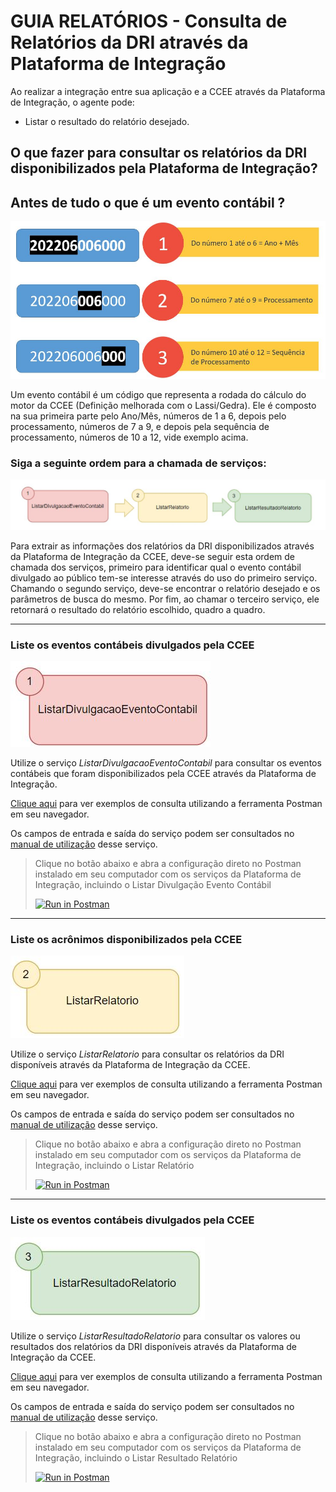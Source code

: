 # GUIA RELATÓRIOS - Consulta de Relatórios da DRI através da Plataforma de Integração
Ao realizar a integração entre sua aplicação e a CCEE através da Plataforma de Integração, o agente pode:

- Listar o resultado do relatório desejado.


## O que fazer para consultar os relatórios da DRI disponibilizados pela Plataforma de Integração?

## Antes de tudo o que é um evento contábil ?

![Guia Relatorio - Evento Contabil](./img/EventoContabil.JPG)

Um evento contábil é um código que representa a rodada do cálculo do motor da CCEE (Definição melhorada com o Lassi/Gedra). Ele é composto na sua primeira parte pelo Ano/Mês, números de 1 a 6, depois pelo processamento, números de 7 a 9, e depois pela sequência de processamento, números de 10 a 12, vide exemplo acima.

### Siga a seguinte ordem para a chamada de serviços:

![Guia Relatorio - Ordem Serviços](./img/OrdemGuiaRelatorio.JPG)
 
Para extrair as informações dos relatórios da DRI disponibilizados através da Plataforma de Integração da CCEE, deve-se seguir esta ordem de chamada dos serviços, primeiro para identificar qual o evento contábil divulgado ao público tem-se interesse através do uso do primeiro serviço. Chamando o segundo serviço, deve-se encontrar o relatório desejado e os parâmetros de busca do mesmo. Por fim, ao chamar o terceiro serviço, ele retornará o resultado do relatório escolhido, quadro a quadro.

--- 
 
### Liste os eventos contábeis divulgados pela CCEE

![Guia Relatorio - passo 1](./img/Passo1GuiaAcronimo.JPG)

Utilize o serviço *ListarDivulgacaoEventoContabil* para consultar os eventos contábeis que foram disponibilizados pela CCEE através da Plataforma de Integração.

[Clique aqui](https://documenter.getpostman.com/view/12351215/UzJJucpF#87f02261-4a72-47bf-b1c7-db79bb3bdcab) para ver exemplos de consulta utilizando a ferramenta Postman em seu navegador.
    
Os campos de entrada e saída do serviço podem ser consultados no [manual de utilização](https://www.ccee.org.br/documents/80415/919484/ListarDivulgacaoEventoContabilV2.pdf/e7b35bc2-7b39-f543-0972-ab9af0db9621) desse serviço. 

> Clique no botão abaixo e abra a configuração direto no Postman instalado em seu computador com os serviços da Plataforma de Integração, incluindo o Listar Divulgação Evento Contábil
>
> [![Run in Postman](https://run.pstmn.io/button.svg)](https://app.getpostman.com/run-collection/27dc730daa9ea47cfa3e)

---

### Liste os acrônimos disponibilizados pela CCEE

![Guia Relatorio - passo 2](./img/Passo2GuiaRelatorio.JPG)

Utilize o serviço *ListarRelatorio* para consultar os relatórios da DRI disponíveis através da Plataforma de Integração da CCEE.


[Clique aqui](https://documenter.getpostman.com/view/12351215/UzJJucpF#dc18ab94-7725-40cb-9c35-5b7cbf6c868e) para ver exemplos de consulta utilizando a ferramenta Postman em seu navegador.
    
Os campos de entrada e saída do serviço podem ser consultados no [manual de utilização](https://www.ccee.org.br/documents/80415/919484/ListarRelatorioBSv2.pdf/f9d48cfb-6a94-8a3f-93db-0673d628ae7b) desse serviço. 

> Clique no botão abaixo e abra a configuração direto no Postman instalado em seu computador com os serviços da Plataforma de Integração, incluindo o Listar Relatório
>
> [![Run in Postman](https://run.pstmn.io/button.svg)](https://app.getpostman.com/run-collection/27dc730daa9ea47cfa3e)

---

### Liste os eventos contábeis divulgados pela CCEE

![Guia Relatorio - passo 3](./img/Passo3GuiaRelatorio.JPG)

Utilize o serviço *ListarResultadoRelatorio* para consultar os valores ou resultados dos relatórios da DRI disponíveis através da Plataforma de Integração da CCEE.


[Clique aqui](https://documenter.getpostman.com/view/12351215/UzJJucpF#be3e3d33-3cd5-424d-a004-ef52ac23b726) para ver exemplos de consulta utilizando a ferramenta Postman em seu navegador.
    
Os campos de entrada e saída do serviço podem ser consultados no [manual de utilização](https://www.ccee.org.br/documents/80415/919484/ListarResultadoRelatorioBSv2.pdf/0691a417-52b0-d19e-2048-2fa9a8812dbe) desse serviço. 

> Clique no botão abaixo e abra a configuração direto no Postman instalado em seu computador com os serviços da Plataforma de Integração, incluindo o Listar Resultado Relatório
>
> [![Run in Postman](https://run.pstmn.io/button.svg)](https://app.getpostman.com/run-collection/27dc730daa9ea47cfa3e)




